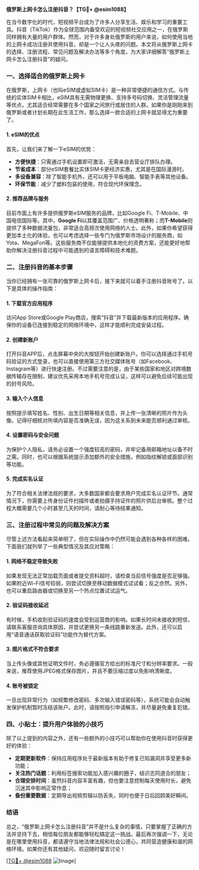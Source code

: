 **俄罗斯上网卡怎么注册抖音？【TG💪+ @esim1088】**

在当今数字化的时代，短视频平台成为了许多人分享生活、娱乐和学习的重要工具。抖音（TikTok）作为全球范围内备受欢迎的短视频社交应用之一，在俄罗斯同样拥有大量的用户群体。然而，对于许多身处俄罗斯的用户来说，如何使用当地的上网卡成功注册并使用抖音，却是一个让人头疼的问题。本文将从俄罗斯上网卡的选择、注册流程、常见问题及解决办法等多个角度，为大家详细解答“俄罗斯上网卡怎么注册抖音”的疑问。

### 一、选择适合的俄罗斯上网卡

在俄罗斯，上网卡（也叫eSIM或虚拟SIM卡）是一种非常便捷的通信方式。与传统的实体SIM卡相比，eSIM具有无需物理更换、支持多号码切换、灵活管理流量等优点，尤其适合经常需要在多个国家之间旅行或居住的人群。如果你是刚刚来到俄罗斯或者计划长期在此生活工作，那么选择一款合适的上网卡就显得尤为重要了。

#### 1. eSIM的优点
首先，让我们来了解一下eSIM的优势：
- **方便快捷**：只需通过手机设置即可激活，无需亲自去营业厅排队办理。
- **节省成本**：部分eSIM套餐比实体SIM卡更经济实惠，尤其是在国际漫游时。
- **多设备兼容**：除了智能手机外，还可以用于平板电脑、智能手表等其他设备。
- **环保节能**：减少了塑料包装的使用，符合现代环保理念。

#### 2. 推荐品牌与服务
目前市面上有许多提供俄罗斯eSIM服务的品牌，比如Google Fi、T-Mobile、中国电信国际等。其中，**Google Fi**以其覆盖范围广、价格透明著称；而**T-Mobile**则提供了多种数据流量包，非常适合高频次使用网络的人士。此外，如果你希望获得更加本土化的体验，也可以考虑选择一些专门为俄罗斯市场设计的服务商，如Yota、MegaFon等。这些服务商不仅能够提供本地化的资费方案，还能更好地帮助你解决注册抖音过程中可能遇到的语言障碍和技术难题。

### 二、注册抖音的基本步骤

当你已经拥有一张可靠的俄罗斯上网卡后，接下来就可以着手注册抖音账号了。以下是具体的操作指南：

#### 1. 下载官方应用程序
访问App Store或Google Play商店，搜索“抖音”并下载最新版本的应用程序。确保你的设备已连接到稳定的网络环境中，这样才能顺利完成安装过程。

#### 2. 创建新账户
打开抖音APP后，点击屏幕中央的大按钮开始创建新账户。你可以选择通过手机号码验证的方式登录，也可以直接使用第三方社交媒体账号（如Facebook、Instagram等）进行快速注册。不过需要注意的是，由于某些国家和地区对跨境数据传输存在限制，建议优先采用本地手机号完成认证，这样可以避免后续可能出现的封号风险。

#### 3. 输入个人信息
按照提示填写姓名、性别、出生日期等相关信息，并上传一张清晰的照片作为头像。记得仔细核对所填内容是否准确无误，因为这关系到未来能否顺利通过审核。

#### 4. 设置密码与安全问题
为保护个人隐私，请务必设置一个强度较高的密码，并牢记备用邮箱地址以备不时之需。同时，也可以根据系统提示添加额外的安全措施，例如指纹解锁或面部识别等功能。

#### 5. 完成实名认证
为了符合相关法律法规的要求，大多数国家都会要求用户完成实名认证环节。通常情况下，你需要上传身份证件扫描件或者拍摄手持证件的照片供后台审核。整个过程大概需要几个小时甚至几天的时间，请耐心等待结果通知。

### 三、注册过程中常见的问题及解决方案

尽管上述方法看起来简单明了，但在实际操作中仍然可能会遇到各种各样的困难。下面我们就列举了一些典型情况及其应对策略：

#### 1. 网络不稳定导致失败
如果发现无法正常加载页面或者提交资料超时，请检查当前信号强度是否足够强。如果附近Wi-Fi信号较弱，则尝试切换至移动数据模式试试看；反之亦然。另外，也可以重启路由器或切换至另一个热点位置试试运气。

#### 2. 验证码接收延迟
有时候，手机收到验证码的速度会受到运营商的影响。如果长时间未接收到短信，请联系客服咨询具体原因，并尝试更换另一条线路重新发送。此外，还可以启用“语音通话获取验证码”功能作为替代方案。

#### 3. 图片格式不符合要求
当上传头像或其他证明文件时，务必遵循官方给出的标准尺寸和分辨率要求。一般来说，推荐使用JPEG格式保存图片，并且不要压缩过度以免影响清晰度。

#### 4. 账号被锁定
一旦出现异常行为（如频繁修改密码、多次输入错误密码等），系统可能会自动触发保护机制暂时冻结该账户。此时，请按照指引申请解冻，并尽量避免重复犯错。

### 四、小贴士：提升用户体验的小技巧

除了以上提到的内容之外，还有一些额外的小技巧可以帮助你在使用抖音时获得更好的体验：

- **定期更新软件**：保持应用程序处于最新版本有助于修复已知漏洞并享受更多新功能；
- **关注热门话题**：利用标签搜索功能加入感兴趣的圈子，结识志同道合的朋友；
- **合理安排时间**：虽然抖音内容丰富有趣，但也要注意控制每天使用时长，避免沉迷其中影响正常作息；
- **备份重要数据**：定期导出视频剪辑以防丢失，同时也便于日后回顾美好瞬间。

### 结语

总之，“俄罗斯上网卡怎么注册抖音”并不是什么复杂的事情，只要掌握了正确的方法并坚持下去，相信每位朋友都能够轻松搞定这一挑战。最后再次强调一下，无论是在哪里使用抖音，都请遵守当地法律法规和社会公德心，共同营造健康和谐的网络环境。如果你还有其他疑问，欢迎随时留言讨论！

[[TG💪+ @esim1088](https://t.me/s/esim1088) ![Image](https://i.postimg.cc/4NQfJmqS/Snipaste-2025-05-13-00-14-12.png)]